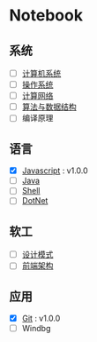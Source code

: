 # Notebook

## 系统

* [ ] [计算机系统](https://github.com/dp9u0/Notebook-CSAPP)
* [ ] [操作系统](https://github.com/dp9u0/Notebook-OS)
* [ ] [计算网络](https://github.com/dp9u0/Notebook-Network)
* [ ] [算法与数据结构](https://github.com/dp9u0/Notebook-AlgorithmAndDatastructure)
* [ ] 编译原理

## 语言

* [X] [Javascript](https://github.com/dp9u0/Notebook-Javascript) : v1.0.0
* [ ] [Java](https://github.com/dp9u0/Notebook-Java)
* [ ] [Shell](https://github.com/dp9u0/Notebook-Shell)
* [ ] [DotNet](https://github.com/dp9u0/Notebook-DotNet)

## 软工

* [ ] [设计模式](https://github.com/dp9u0/Notebook-DesignPattern)
* [ ] [前端架构](https://github.com/dp9u0/Notebook-FrontEnd)

## 应用

* [X] [Git](https://github.com/dp9u0/Notebook-Git) : v1.0.0
* [ ] Windbg
